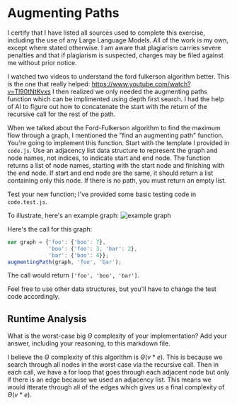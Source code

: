 # Augmenting Paths

I certify that I have listed all sources used to complete this exercise, including the use of any Large Language Models. All of the work is my own, except where stated otherwise. I am aware that plagiarism carries severe penalties and that if plagiarism is suspected, charges may be filed against me without prior notice.

I watched two videos to understand the ford fulkerson algorithm better. This is the one that really helped:
https://www.youtube.com/watch?v=Tl90tNtKvxs
I then realized we only needed the augmenting paths function which can be implimented using depth first search. I had the help of AI to figure out how to concatenate the start with the return of the recursive call for the rest of the path.

When we talked about the Ford-Fulkerson algorithm to find the maximum flow
through a graph, I mentioned the "find an augmenting path" function. You're
going to implement this function. Start with the template I provided in
`code.js`. Use an adjacency list data structure to represent the graph and node
names, not indices, to indicate start and end node. The function returns a list
of node names, starting with the start node and finishing with the end node. If
start and end node are the same, it should return a list containing only this
node. If there is no path, you must return an empty list.

Test your new function; I've provided some basic testing code in `code.test.js`.

To illustrate, here's an example graph:
![example graph](graph.png)

Here's the call for this graph:

```javascript
var graph = {'foo': {'boo': 7},
             'boo': {'foo': 3, 'bar': 2},
             'bar': {'boo': 4}};
augmentingPath(graph, 'foo', 'bar');
```

The call would return `['foo', 'boo', 'bar']`.

Feel free to use other data structures, but you'll have to change the test code
accordingly.

## Runtime Analysis

What is the worst-case big $\Theta$ complexity of your implementation? Add your
answer, including your reasoning, to this markdown file.

I believe the $\Theta$ complexity of this algorithm is $\Theta(v * e)$. This is because
we search through all nodes in the worst case via the recursive call. Then in each call,
we have a for loop that goes through each adjacent node but only if there is an edge because
we used an adjacency list. This means we would itterate through all of the edges which gives us
a final complexity of $\Theta(v * e)$.

